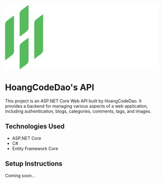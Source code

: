 ![My Image](./hoangcodedao-logo-long-white.png "This is my logo")
# HoangCodeDao's API

This project is an ASP.NET Core Web API built by HoangCodeDao. It provides a backend for managing various aspects of a web application, including authentication, blogs, categories, comments, tags, and images.

## Technologies Used

*   ASP.NET Core
*   C#
*   Entity Framework Core

## Setup Instructions

Coming soon...
